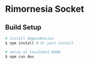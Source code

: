 # Rimornesia Socket

## Build Setup

``` bash
# install dependencies
$ npm install # Or yarn install

# serve at localhost:8888
$ npm run dev
```
